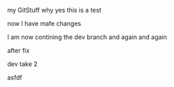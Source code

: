my GitStuff
why yes this is a test


now I have mafe changes

I am now contining the dev branch 
and again 
and again 


after fix

dev take 2


asfdf
